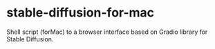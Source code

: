 # stable-diffusion-for-mac
Shell script (forMac) to a browser interface based on Gradio library for Stable Diffusion.

